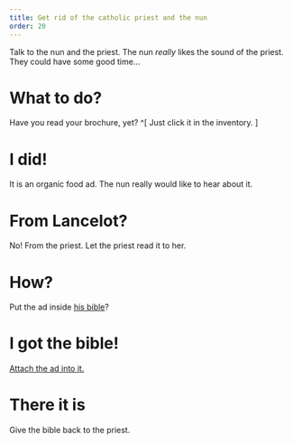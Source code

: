 ```yaml
---
title: Get rid of the catholic priest and the nun
order: 20
---
```


Talk to the nun and the priest. The nun _really_ likes the sound of the priest. They could have some good time...

# What to do?
Have you read your brochure, yet? ^[ Just click it in the inventory. ]

# I did!
It is an organic food ad. The nun really would like to hear about it.

# From Lancelot?
No! From the priest. Let the priest read it to her.

# How?
Put the ad inside [his bible](../bible.md)?

# I got the bible!
[Attach the ad into it.](attach_page.md)

# There it is
Give the bible back to the priest.
